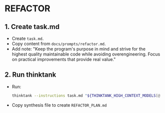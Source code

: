 # REFACTOR

## 1. Create task.md
- Create `task.md`.
- Copy content from `docs/prompts/refactor.md`.
- Add note: "Keep the program's purpose in mind and strive for the highest quality maintainable code while avoiding overengineering. Focus on practical improvements that provide real value."

## 2. Run thinktank
- Run:
    ```bash
    thinktank --instructions task.md "${THINKTANK_HIGH_CONTEXT_MODELS[@]}" "${THINKTANK_SYNTHESIS_MODEL[@]}" $(find_glance_files) $(find_philosophy_files) ./
    ```
- Copy synthesis file to create `REFACTOR_PLAN.md`

